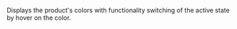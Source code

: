 Displays the product's colors with functionality switching of the active state by hover on the color.
